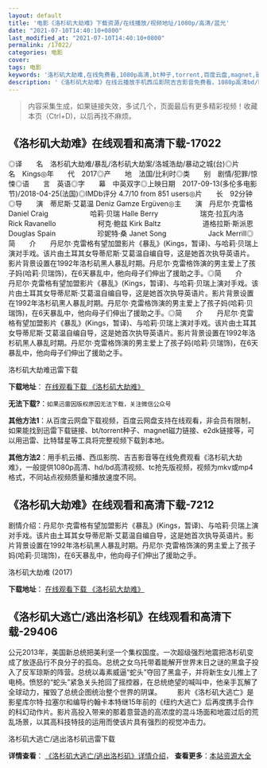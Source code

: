 ```yaml
---
layout: default
title: '电影《洛杉矶大劫难》下载资源/在线播放/视频地址/1080p/高清/蓝光'
date: "2021-07-10T14:40:10+0800"
last_modified_at: "2021-07-10T14:40:10+0800"
permalink: /17022/
categories: 电影
cover:
tags: 电影
keywords: '洛杉矶大劫难,在线免费看,1080p高清,bt种子,torrent,百度云盘,magnet,磁力链,迅雷下载资源'
description: '《洛杉矶大劫难》在线云播放手机西瓜影院吉吉影音免费看，1080p高清bd/hd未删减完整版和tc抢先枪版，mkv/mp4格式，附带bt/torrent种子、magnet/磁力链、百度云盘、网盘资源迅雷下载链接'
---
```


>内容采集生成，如果链接失效，多试几个，页面最后有更多精彩视频！收藏本页（Ctrl+D)，以后再找不麻烦。


## 《洛杉矶大劫难》在线观看和高清下载-17022

◎译　　名　洛杉矶大劫难/暴乱/洛杉矶大劫案/洛城浩劫/暴动之城(台)◎片　　名　Kings◎年　　代　2017◎产　　地　法国/比利时◎类　　别　剧情/犯罪/惊悚◎语　　言　英语◎字　　幕　中英双字◎上映日期　2017-09-13(多伦多电影节)/2018-04-25(法国)◎IMDb评分 4.7/10 from 851 users◎片　　长　92分钟◎导　　演　蒂尼斯·艾葛温 Deniz Gamze Ergüven◎主　　演　丹尼尔·克雷格 Daniel Craig　　　　　　哈莉·贝瑞 Halle Berry　　　　　　瑞克·拉瓦内洛 Rick Ravanello　　　　　　柯克·鲍兹 Kirk Baltz　　　　　　道格拉斯·斯派恩 Douglas Spain　　　　　　珍妮特·桑 Janet Song　　　　　　Jack Merrill◎简　　介　　丹尼尔·克雷格有望加盟影片《暴乱》(Kings，暂译)、与哈莉·贝瑞上演对手戏。该片由土耳其女导蒂尼斯·艾葛温自编自导，这是她首次执导英语片。影片背景设置在1992年洛杉矶黑人暴乱时期。丹尼尔·克雷格饰演的男主爱上了孩子妈(哈莉·贝瑞饰)，在6天暴乱中，他向母子们伸出了援助之手。◎简　　介　　丹尼尔·克雷格有望加盟影片《暴乱》(Kings，暂译)、与哈莉·贝瑞上演对手戏。该片由土耳其女导蒂尼斯·艾葛温自编自导，这是她首次执导英语片。影片背景设置在1992年洛杉矶黑人暴乱时期。丹尼尔·克雷格饰演的男主爱上了孩子妈(哈莉·贝瑞饰)，在6天暴乱中，他向母子们伸出了援助之手。◎简　　介　　丹尼尔·克雷格有望加盟影片《暴乱》(Kings，暂译)、与哈莉·贝瑞上演对手戏。该片由土耳其女导蒂尼斯·艾葛温自编自导，这是她首次执导英语片。影片背景设置在1992年洛杉矶黑人暴乱时期。丹尼尔·克雷格饰演的男主爱上了孩子妈(哈莉·贝瑞饰)，在6天暴乱中，他向母子们伸出了援助之手。


洛杉矶大劫难迅雷下载

**下载地址**： [在线观看下载 《洛杉矶大劫难》](https://www.993dy.com//vod-detail-id-31110.html) 


**无法下载?**：`如果迅雷因版权原因无法下载，关注微信公众号 `

**其他方法1**：从百度云网盘下载视频，百度云网盘支持在线观看，非会员有限制，如果能找到迅雷下载链接、bt/torrent种子、magnet磁力链接、e2dk链接等，可以用迅雷、比特彗星等工具将完整视频下载到本地。

**其他方法2**：用手机云播、西瓜影院、吉吉影音等在线免费观看《洛杉矶大劫难》，一般提供1080p高清、hd/bd高清视频、tc抢先版视频，视频为mkv或mp4格式，不同站点视频质量和播放速度不同。


## 《洛杉矶大劫难》在线观看和高清下载-7212

剧情介绍：丹尼尔·克雷格有望加盟影片《暴乱》(Kings，暂译)、与哈莉·贝瑞上演对手戏。该片由土耳其女导蒂尼斯·艾葛温自编自导，这是她首次执导英语片。影片背景设置在1992年洛杉矶黑人暴乱时期。丹尼尔·克雷格饰演的男主爱上了孩子妈(哈莉·贝瑞饰)，在6天暴乱中，他向母子们伸出了援助之手。


洛杉矶大劫难 (2017)

**下载地址**： [在线观看下载 《洛杉矶大劫难》](https://www.btbtdy.me/btdy/dy13377.html) 


## 《洛杉矶大逃亡/逃出洛杉矶》在线观看和高清下载-29406

公元2013年，美国新总统把美利坚一个集权国度。一次超级强烈地震把洛杉矶变成了放逐品行不良分子的孤岛。总统之女乌托带着能解开世界末日之谜的黑盒子投入了反军琼斯的阵营。总统以毒素威逼&ldquo;蛇头”夺回了黑盒子，并将新生女儿推上了电椅。愤怒的“蛇头”紧急关头抢回了摇控器，在总统绝望的喊叫中，他亲手瓦解了全球动力，摧毁了总统企图统治整个世界的阴谋。 　　影片《洛杉矶大逃亡》是影星库尔特&middot;拉塞尔和编导约翰卡本特继15年前的《纽约大逃亡》后再度携手合作的科幻动作片。影片高投入带来的那着意营造的高浓度的混斗场面和地震过后的荒乱场景，以其高科技特技的运用而使该片具有强烈的视觉冲击力。


洛杉矶大逃亡/逃出洛杉矶迅雷下载

**详情查看**： [《洛杉矶大逃亡/逃出洛杉矶》详情介绍](/movie/29406/)， **查看更多**：[本站资源大全](/movie/t/all/)

